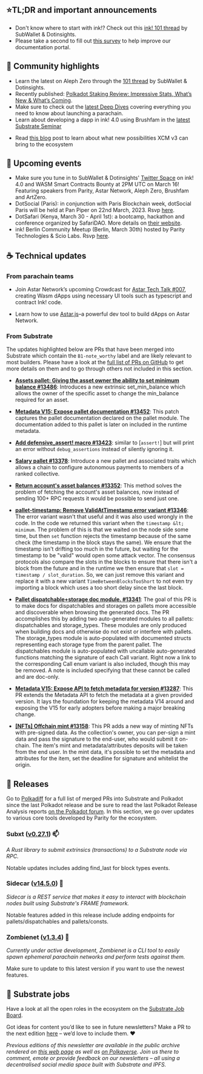 ## ⭐TL;DR and important announcements
- Don't know where to start with ink!? Check out this [ink! 101 thread](https://twitter.com/dotinsights_xyz/status/1635594705357660161) by SubWallet & Dotinsights.
- Please take a second to fill out [this survey](https://forms.gle/UXmM6XnoDSQxKK8L8) to help improve our documentation portal.

## 🔦 Community highlights

- Learn the latest on Aleph Zero through the [101 thread](https://twitter.com/dotinsights_xyz/status/1630886296108556289) by SubWallet & Dotinsights.
- Recently published: [Polkadot Staking Review: Impressive Stats, What’s New & What’s Coming](https://polkadot.network/blog/polkadot-staking-review-impressive-stats-whats-new-whats-coming).
- Make sure to check out the [latest Deep Dives](https://www.youtube.com/watch?v=7DZwVXzi9x0&list=PLOyWqupZ-WGsfnlpkk0KWX3uS4yg6ZztG) covering everything you need to know about launching a parachain.
- Learn about developing a dapp in ink! 4.0 using Brushfam in the [latest Substrate Seminar](https://www.youtube.com/watch?v=lCToPcLCQgQ&list=PLOyWqupZ-WGsfgxkwTdMOwnbRW4nx_T-i&index=3) 
* Read [this blog](https://polkaworld.medium.com/xcm-v3-is-coming-soon-what-new-possibilities-will-it-bring-to-polkadot-ecosystem-c4ed740b1fff) post to learn about what new possibilities XCM v3 can bring to the ecosystem 

## 📆 Upcoming events
 - Make sure you tune in to SubWallet & Dotinsights' [Twitter Space](https://twitter.com/dotinsights_xyz/status/1635293893205065730) on ink! 4.0 and WASM Smart Contracts Bounty at 2PM UTC on March 16! Featuring speakers from Parity, Astar Network, Aleph Zero, Brushfam and ArtZero.
 - DotSocial (Paris): in conjunction with Paris Blockchain week, dotSocial Paris will be held at Pan Piper on 22nd March, 2023. Rsvp [here](https://www.eventbrite.com/e/dotsocial-paris-tickets-516475230317).
 - DotSafari (Kenya, March 30 - April 1st): a bootcamp, hackathon and conference organized by SafariDAO. More details on [their website](https://dotsafari.xyz/).
 - ink! Berlin Community Meetup (Berlin, March 30th) hosted by Parity Technologies & Scio Labs. Rsvp [here](https://www.meetup.com/parity/events/292157078/).

## ☕️ Technical updates

### From parachain teams

* Join Astar Network’s upcoming Crowdcast for [Astar Tech Talk #007](https://twitter.com/AstarNetwork/status/1632214374990630917), creating Wasm dApps using necessary UI tools such as typescript and contract Ink! code.

* Learn how to use [Astar.js](https://twitter.com/AstarNetwork/status/1620487582634364928)–a powerful dev tool to build dApps on Astar Network.

### From Substrate

The updates highlighted below are PRs that have been merged into Substrate which contain the `B1-note_worthy` label and are likely relevant to most builders. Please have a look at the [full list of PRs on GitHub](https://github.com/paritytech/substrate/pulls?page=1&q=is%3Apr+is%3Aclosed+label%3AB1-note_worthy) to get more details on them and to go through others not included in this section.

* **<span style="text-decoration:underline;">Assets pallet: Giving the asset owner the ability to set minimum balance #13486</span>**: Introduces a new extrinsic set_min_balance which allows the owner of the specific asset to change the min_balance required for an asset.

* **<span style="text-decoration:underline;">Metadata V15: Expose pallet documentation #13452</span>**: This patch captures the pallet documentation declared on the pallet module. The documentation added to this pallet is later on included in the runtime metadata.

* **<span style="text-decoration:underline;">Add defensive_assert! macro #13423</span>**: similar to [`assert!`] but will print an error without `debug_assertions` instead of silently ignoring it.

* **<span style="text-decoration:underline;">Salary pallet #13378</span>**: Introduce a new pallet and associated traits which allows a chain to configure autonomous payments to members of a ranked collective.

* **<span style="text-decoration:underline;">Return account's asset balances #13352</span>**: This method solves the problem of fetching the account's asset balances, now instead of sending 100+ RPC requests it would be possible to send just one.

* **<span style="text-decoration:underline;">pallet-timestamp: Remove ValidAtTimestamp error variant #13346</span>**: The error variant wasn't that useful and it was also used wrongly in the code. In the code we returned this variant when the `timestamp &lt; minimum`. The problem of this is that we waited on the node side some time, but then `set` function rejects the timestamp because of the same check (the timestamp in the block stays the same). We ensure that the timestamp isn't drifting too much in the future, but waiting for the timestamp to be "valid" would open some attack vector. The consensus protocols also compare the slots in the blocks to ensure that there isn't a block from the future and in the runtime we then ensure that `slot = timestamp / slot_duration`. So, we can just remove this variant and replace it with a new variant `TimeBetweenBlocksTooShort` to not even try importing a block which uses a too short delay since the last block.

* **<span style="text-decoration:underline;">Pallet dispatchable+storage doc module. #13341</span>**: The goal of this PR is to make docs for dispatchables and storages on pallets more accessible and discoverable when browsing the generated docs. The PR accomplishes this by adding two auto-generated modules to all pallets: dispatchables and storage_types. These modules are only produced when building docs and otherwise do not exist or interfere with pallets. The storage_types module is auto-populated with documented structs representing each storage type from the parent pallet. The dispatchables module is auto-populated with uncallable auto-generated functions matching the signature of each Call variant. Right now a link to the corresponding Call enum variant is also included, though this may be removed. A note is included specifying that these cannot be called and are doc-only.

* **<span style="text-decoration:underline;">Metadata V15: Expose API to fetch metadata for version #13287</span>**: This PR extends the Metadata API to fetch the metadata at a given provided version. It lays the foundation for keeping the metadata V14 around and exposing the V15 for early adopters before making a major breaking change.

* **<span style="text-decoration:underline;">[NFTs] Offchain mint #13158</span>**: This PR adds a new way of minting NFTs with pre-signed data. As the collection's owner, you can per-sign a mint data and pass the signature to the end-user, who would submit it on-chain. The item's mint and metadata/attributes deposits will be taken from the end user. In the mint data, it's possible to set the metadata and attributes for the item, set the deadline for signature and whitelist the origin.


## **👀 Releases**

Go to [Polkadiff](https://polkadiff.parity.io/) for a full list of merged PRs into Substrate and Polkadot since the last Polkadot release and be sure to read the last Polkadot Release Analysis reports [on the Polkadot forum](https://forum.polkadot.network/tag/release-analysis). In this section, we go over updates to various core tools developed by Parity for the ecosystem.


### **Subxt ([v0.27.1](https://github.com/paritytech/subxt/releases/tag/v0.27.1)) 📫**

_A Rust library to submit extrinsics (transactions) to a Substrate node via RPC._

Notable updates includes adding find_last for block types events.


### **Sidecar ([v14.5.0](https://github.com/paritytech/substrate-api-sidecar/releases/tag/v14.5.0)) 🚗**

_Sidecar is a REST service that makes it easy to interact with blockchain nodes built using Substrate's FRAME framework._

Notable features added in this release include adding endpoints for pallets/dispatchables and pallets/consts.


### **Zombienet ([v1.3.4](https://github.com/paritytech/zombienet/releases/tag/v1.3.40)) 🧟**

_Currently under active development, Zombienet is a CLI tool to easily spawn ephemeral parachain networks and perform tests against them._

Make sure to update to this latest version if you want to use the newest features.

## 📰 Substrate jobs

Have a look at all the open roles in the ecosystem on the [Substrate Job Board](https://careers.substrate.io/jobs).

Got ideas for content you’d like to see in future newsletters? Make a PR to the next edition [here](https://github.com/substrate-developer-hub/newsletter/pulls) – we’d love to include them. ❤️

_Previous editions of this newsletter are available in the public archive rendered on [this web page](https://substrate-developer-hub.github.io/newsletter/) as well as [on Polkaverse](https://polkaverse.com/10647). Join us there to comment, emote or provide feedback on our newsletters – all using a decentralised social media space built with Substrate and IPFS._
